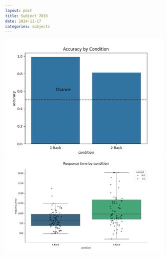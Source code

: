 ```yaml
---
layout: post
title: Subject 7033
date: 2024-11-17
categories: subjects
---
```


![](data/7033/run-2/7033_ATS_acc.png)
![](data/7033/run-2/7033_ATS_rt.png)
